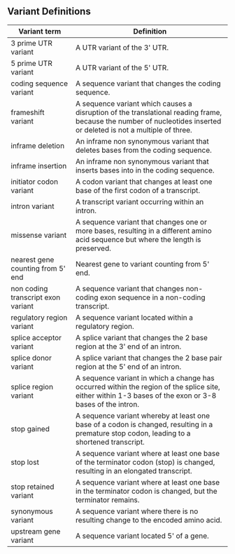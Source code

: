 Variant Definitions
-------------------

|Variant term |Definition|
|-------------|----------|
|3 prime UTR variant |A UTR variant of the 3' UTR.|
|5 prime UTR variant |A UTR variant of the 5' UTR.|
|coding sequence variant|A sequence variant that changes the coding sequence.|
|frameshift variant |A sequence variant which causes a disruption of the translational reading frame, because the number of nucleotides inserted or deleted is not a multiple of three.|
|inframe deletion |An inframe non synonymous variant that deletes bases from the coding sequence.|
|inframe insertion |An inframe non synonymous variant that inserts bases into in the coding sequence.|
|initiator codon variant | A codon variant that changes at least one base of the first codon of a transcript.|
|intron variant | A transcript variant occurring within an intron.|
|missense variant | A sequence variant that changes one or more bases, resulting in a different amino acid sequence but where the length is preserved.|
|nearest gene counting from 5' end | Nearest gene to variant counting from 5' end.|
|non coding transcript exon variant | A sequence variant that changes non-coding exon sequence in a non-coding transcript.|
|regulatory region variant | A sequence variant located within a regulatory region.|
|splice acceptor variant | A splice variant that changes the 2 base region at the 3' end of an intron.|
|splice donor variant | A splice variant that changes the 2 base pair region at the 5' end of an intron.|
|splice region variant | A sequence variant in which a change has occurred within the region of the splice site, either within 1-3 bases of the exon or 3-8 bases of the intron.|
|stop gained | A sequence variant whereby at least one base of a codon is changed, resulting in a premature stop codon, leading to a shortened transcript.|
|stop lost | A sequence variant where at least one base of the terminator codon (stop) is changed, resulting in an elongated transcript.|
|stop retained variant | A sequence variant where at least one base in the terminator codon is changed, but the terminator remains.|
|synonymous variant | A sequence variant where there is no resulting change to the encoded amino acid.|
|upstream gene variant | A sequence variant located 5' of a gene.|
